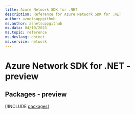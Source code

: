 ```yaml
---
title: Azure Network SDK for .NET
description: Reference for Azure Network SDK for .NET
author: aznetsuppgithub
ms.author: aznetsuppgithub
ms.data: 04/10/2023
ms.topic: reference
ms.devlang: dotnet
ms.service: network
---
```

# Azure Network SDK for .NET - preview
## Packages - preview
[!INCLUDE [packages](network-index.md)]